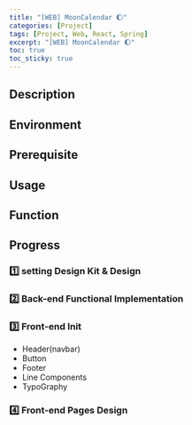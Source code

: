 ```yaml
---
title: "[WEB] MoonCalendar 🌔"
categories: [Project]
tags: [Project, Web, React, Spring]
excerpt: "[WEB] MoonCalendar 🌔"
toc: true
toc_sticky: true
---
```


## Description

## Environment

## Prerequisite

## Usage

## Function

## Progress

### 1️⃣ setting Design Kit & Design

### 2️⃣ Back-end Functional Implementation

### 3️⃣ Front-end Init

- Header(navbar)
- Button
- Footer
- Line Components
- TypoGraphy

### 4️⃣ Front-end Pages Design
